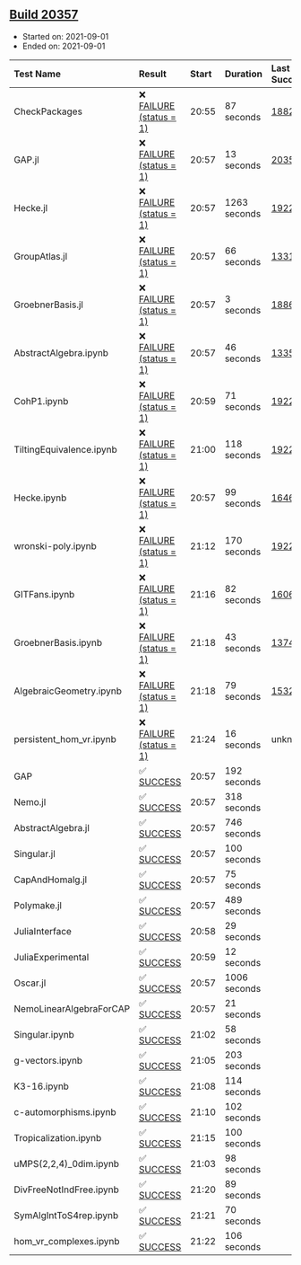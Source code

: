 ## [Build 20357](https://oscarci.mathematik.uni-kl.de/job/oscar/20357/)

* Started on: 2021-09-01
* Ended on: 2021-09-01

| Test Name    | Result | Start | Duration | Last Success | First Failure |
|:-------------|:-------|:------|:---------|:-------------|:--------------|
| CheckPackages | ❌ [FAILURE (status = 1)](https://oscarci.mathematik.uni-kl.de/job/oscar/20357/artifact/logs/build-20357/CheckPackages.log) | 20:55 | 87 seconds | [18822](https://oscarci.mathematik.uni-kl.de/job/oscar/18822/) | [18823](https://oscarci.mathematik.uni-kl.de/job/oscar/18823/) |
| GAP.jl | ❌ [FAILURE (status = 1)](https://oscarci.mathematik.uni-kl.de/job/oscar/20357/artifact/logs/build-20357/GAP.jl.log) | 20:57 | 13 seconds | [20356](https://oscarci.mathematik.uni-kl.de/job/oscar/20356/) | [20357](https://oscarci.mathematik.uni-kl.de/job/oscar/20357/) |
| Hecke.jl | ❌ [FAILURE (status = 1)](https://oscarci.mathematik.uni-kl.de/job/oscar/20357/artifact/logs/build-20357/Hecke.jl.log) | 20:57 | 1263 seconds | [19222](https://oscarci.mathematik.uni-kl.de/job/oscar/19222/) | [20152](https://oscarci.mathematik.uni-kl.de/job/oscar/20152/) |
| GroupAtlas.jl | ❌ [FAILURE (status = 1)](https://oscarci.mathematik.uni-kl.de/job/oscar/20357/artifact/logs/build-20357/GroupAtlas.jl.log) | 20:57 | 66 seconds | [13311](https://oscarci.mathematik.uni-kl.de/job/oscar/13311/) | [13312](https://oscarci.mathematik.uni-kl.de/job/oscar/13312/) |
| GroebnerBasis.jl | ❌ [FAILURE (status = 1)](https://oscarci.mathematik.uni-kl.de/job/oscar/20357/artifact/logs/build-20357/GroebnerBasis.jl.log) | 20:57 | 3 seconds | [18864](https://oscarci.mathematik.uni-kl.de/job/oscar/18864/) | [18865](https://oscarci.mathematik.uni-kl.de/job/oscar/18865/) |
| AbstractAlgebra.ipynb | ❌ [FAILURE (status = 1)](https://oscarci.mathematik.uni-kl.de/job/oscar/20357/artifact/logs/build-20357/AbstractAlgebra.ipynb.log) | 20:57 | 46 seconds | [13355](https://oscarci.mathematik.uni-kl.de/job/oscar/13355/) | [13356](https://oscarci.mathematik.uni-kl.de/job/oscar/13356/) |
| CohP1.ipynb | ❌ [FAILURE (status = 1)](https://oscarci.mathematik.uni-kl.de/job/oscar/20357/artifact/logs/build-20357/CohP1.ipynb.log) | 20:59 | 71 seconds | [19222](https://oscarci.mathematik.uni-kl.de/job/oscar/19222/) | [20152](https://oscarci.mathematik.uni-kl.de/job/oscar/20152/) |
| TiltingEquivalence.ipynb | ❌ [FAILURE (status = 1)](https://oscarci.mathematik.uni-kl.de/job/oscar/20357/artifact/logs/build-20357/TiltingEquivalence.ipynb.log) | 21:00 | 118 seconds | [19222](https://oscarci.mathematik.uni-kl.de/job/oscar/19222/) | [20152](https://oscarci.mathematik.uni-kl.de/job/oscar/20152/) |
| Hecke.ipynb | ❌ [FAILURE (status = 1)](https://oscarci.mathematik.uni-kl.de/job/oscar/20357/artifact/logs/build-20357/Hecke.ipynb.log) | 20:57 | 99 seconds | [16463](https://oscarci.mathematik.uni-kl.de/job/oscar/16463/) | [16464](https://oscarci.mathematik.uni-kl.de/job/oscar/16464/) |
| wronski-poly.ipynb | ❌ [FAILURE (status = 1)](https://oscarci.mathematik.uni-kl.de/job/oscar/20357/artifact/logs/build-20357/wronski-poly.ipynb.log) | 21:12 | 170 seconds | [19222](https://oscarci.mathematik.uni-kl.de/job/oscar/19222/) | [20152](https://oscarci.mathematik.uni-kl.de/job/oscar/20152/) |
| GITFans.ipynb | ❌ [FAILURE (status = 1)](https://oscarci.mathematik.uni-kl.de/job/oscar/20357/artifact/logs/build-20357/GITFans.ipynb.log) | 21:16 | 82 seconds | [16068](https://oscarci.mathematik.uni-kl.de/job/oscar/16068/) | [16069](https://oscarci.mathematik.uni-kl.de/job/oscar/16069/) |
| GroebnerBasis.ipynb | ❌ [FAILURE (status = 1)](https://oscarci.mathematik.uni-kl.de/job/oscar/20357/artifact/logs/build-20357/GroebnerBasis.ipynb.log) | 21:18 | 43 seconds | [13748](https://oscarci.mathematik.uni-kl.de/job/oscar/13748/) | [13749](https://oscarci.mathematik.uni-kl.de/job/oscar/13749/) |
| AlgebraicGeometry.ipynb | ❌ [FAILURE (status = 1)](https://oscarci.mathematik.uni-kl.de/job/oscar/20357/artifact/logs/build-20357/AlgebraicGeometry.ipynb.log) | 21:18 | 79 seconds | [15322](https://oscarci.mathematik.uni-kl.de/job/oscar/15322/) | [15323](https://oscarci.mathematik.uni-kl.de/job/oscar/15323/) |
| persistent_hom_vr.ipynb | ❌ [FAILURE (status = 1)](https://oscarci.mathematik.uni-kl.de/job/oscar/20357/artifact/logs/build-20357/persistent_hom_vr.ipynb.log) | 21:24 | 16 seconds | unknown | unknown |
| GAP | ✅ [SUCCESS](https://oscarci.mathematik.uni-kl.de/job/oscar/20357/artifact/logs/build-20357/GAP.log) | 20:57 | 192 seconds |  |  |
| Nemo.jl | ✅ [SUCCESS](https://oscarci.mathematik.uni-kl.de/job/oscar/20357/artifact/logs/build-20357/Nemo.jl.log) | 20:57 | 318 seconds |  |  |
| AbstractAlgebra.jl | ✅ [SUCCESS](https://oscarci.mathematik.uni-kl.de/job/oscar/20357/artifact/logs/build-20357/AbstractAlgebra.jl.log) | 20:57 | 746 seconds |  |  |
| Singular.jl | ✅ [SUCCESS](https://oscarci.mathematik.uni-kl.de/job/oscar/20357/artifact/logs/build-20357/Singular.jl.log) | 20:57 | 100 seconds |  |  |
| CapAndHomalg.jl | ✅ [SUCCESS](https://oscarci.mathematik.uni-kl.de/job/oscar/20357/artifact/logs/build-20357/CapAndHomalg.jl.log) | 20:57 | 75 seconds |  |  |
| Polymake.jl | ✅ [SUCCESS](https://oscarci.mathematik.uni-kl.de/job/oscar/20357/artifact/logs/build-20357/Polymake.jl.log) | 20:57 | 489 seconds |  |  |
| JuliaInterface | ✅ [SUCCESS](https://oscarci.mathematik.uni-kl.de/job/oscar/20357/artifact/logs/build-20357/JuliaInterface.log) | 20:58 | 29 seconds |  |  |
| JuliaExperimental | ✅ [SUCCESS](https://oscarci.mathematik.uni-kl.de/job/oscar/20357/artifact/logs/build-20357/JuliaExperimental.log) | 20:59 | 12 seconds |  |  |
| Oscar.jl | ✅ [SUCCESS](https://oscarci.mathematik.uni-kl.de/job/oscar/20357/artifact/logs/build-20357/Oscar.jl.log) | 20:57 | 1006 seconds |  |  |
| NemoLinearAlgebraForCAP | ✅ [SUCCESS](https://oscarci.mathematik.uni-kl.de/job/oscar/20357/artifact/logs/build-20357/NemoLinearAlgebraForCAP.log) | 20:57 | 21 seconds |  |  |
| Singular.ipynb | ✅ [SUCCESS](https://oscarci.mathematik.uni-kl.de/job/oscar/20357/artifact/logs/build-20357/Singular.ipynb.log) | 21:02 | 58 seconds |  |  |
| g-vectors.ipynb | ✅ [SUCCESS](https://oscarci.mathematik.uni-kl.de/job/oscar/20357/artifact/logs/build-20357/g-vectors.ipynb.log) | 21:05 | 203 seconds |  |  |
| K3-16.ipynb | ✅ [SUCCESS](https://oscarci.mathematik.uni-kl.de/job/oscar/20357/artifact/logs/build-20357/K3-16.ipynb.log) | 21:08 | 114 seconds |  |  |
| c-automorphisms.ipynb | ✅ [SUCCESS](https://oscarci.mathematik.uni-kl.de/job/oscar/20357/artifact/logs/build-20357/c-automorphisms.ipynb.log) | 21:10 | 102 seconds |  |  |
| Tropicalization.ipynb | ✅ [SUCCESS](https://oscarci.mathematik.uni-kl.de/job/oscar/20357/artifact/logs/build-20357/Tropicalization.ipynb.log) | 21:15 | 100 seconds |  |  |
| uMPS(2,2,4)_0dim.ipynb | ✅ [SUCCESS](https://oscarci.mathematik.uni-kl.de/job/oscar/20357/artifact/logs/build-20357/uMPS-2-2-4-_0dim.ipynb.log) | 21:03 | 98 seconds |  |  |
| DivFreeNotIndFree.ipynb | ✅ [SUCCESS](https://oscarci.mathematik.uni-kl.de/job/oscar/20357/artifact/logs/build-20357/DivFreeNotIndFree.ipynb.log) | 21:20 | 89 seconds |  |  |
| SymAlgIntToS4rep.ipynb | ✅ [SUCCESS](https://oscarci.mathematik.uni-kl.de/job/oscar/20357/artifact/logs/build-20357/SymAlgIntToS4rep.ipynb.log) | 21:21 | 70 seconds |  |  |
| hom_vr_complexes.ipynb | ✅ [SUCCESS](https://oscarci.mathematik.uni-kl.de/job/oscar/20357/artifact/logs/build-20357/hom_vr_complexes.ipynb.log) | 21:22 | 106 seconds |  |  |
